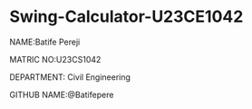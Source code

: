 # Swing-Calculator-U23CE1042

NAME:Batife Pereji

MATRIC NO:U23CS1042

DEPARTMENT: Civil Engineering 

GITHUB NAME:@Batifepere

